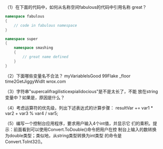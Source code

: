 （1）在下面的代码中，如何从名称空间fabulous的代码中引用名称 great？ 

~~~c#
namespace fabulous
{ 
	// code in fabulous namespace 
} 

namespace super 
{ 
	namespace smashing 
	{ 
		// great name defined 
	} 
} 
~~~



（2）下面哪些变量名不合法？ myVariableIsGood 99Flake _floor time2GetJiggyWidIt wrox.com 

（3）字符串"supercalifragilisticexpialidocious"是不是太长了，不能 放在string变量中？如果是，原因是什么？ 

（4）考虑运算符的优先级，列出下述表达式的计算步骤： resultVar += var1 * var2 + var3 % var4 / var5; 

（5）编写一个控制台应用程序，要求用户输入4个int值，并显示它 们的乘积。提示：前面看到可以使用Convert.ToDouble()命令把用户在控 制台上输入的数转换为double类型；类似地，从string类型转换为int类型 的命令是Convert.ToInt32()。